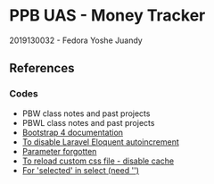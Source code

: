 # PPB UAS - Money Tracker

2019130032 - Fedora Yoshe Juandy

## References

### Codes

- PBW class notes and past projects
- PBWL class notes and past projects
- [Bootstrap 4 documentation](https://getbootstrap.com/docs/4.1)
- [To disable Laravel Eloquent autoincrement](https://stackoverflow.com/questions/45351425/how-to-disable-laravel-eloquent-auto-increment)
- [Parameter forgotten](https://stackoverflow.com/questions/35259948/laravel-error-missing-required-parameters-for-route)
- [To reload custom css file - disable cache](https://stackoverflow.com/questions/59193571/updated-css-file-not-reflecting-in-larave)
- [For 'selected' in select (need '')](https://stackoverflow.com/questions/50970020/how-to-show-selected-value-from-database-in-dropdown-using-laravel)
